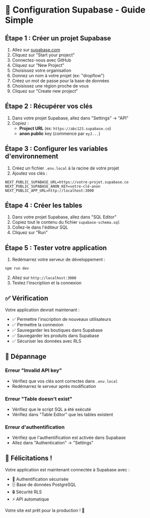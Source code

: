 # 🚀 Configuration Supabase - Guide Simple

## Étape 1 : Créer un projet Supabase

1. Allez sur [supabase.com](https://supabase.com)
2. Cliquez sur "Start your project"
3. Connectez-vous avec GitHub
4. Cliquez sur "New Project"
5. Choisissez votre organisation
6. Donnez un nom à votre projet (ex: "dropflow")
7. Créez un mot de passe pour la base de données
8. Choisissez une région proche de vous
9. Cliquez sur "Create new project"

## Étape 2 : Récupérer vos clés

1. Dans votre projet Supabase, allez dans "Settings" → "API"
2. Copiez :
   - **Project URL** (ex: `https://abc123.supabase.co`)
   - **anon public** key (commence par `eyJ...`)

## Étape 3 : Configurer les variables d'environnement

1. Créez un fichier `.env.local` à la racine de votre projet
2. Ajoutez vos clés :

```env
NEXT_PUBLIC_SUPABASE_URL=https://votre-projet.supabase.co
NEXT_PUBLIC_SUPABASE_ANON_KEY=votre-clé-anon
NEXT_PUBLIC_APP_URL=http://localhost:3000
```

## Étape 4 : Créer les tables

1. Dans votre projet Supabase, allez dans "SQL Editor"
2. Copiez tout le contenu du fichier `supabase-schema.sql`
3. Collez-le dans l'éditeur SQL
4. Cliquez sur "Run"

## Étape 5 : Tester votre application

1. Redémarrez votre serveur de développement :
```bash
npm run dev
```

2. Allez sur `http://localhost:3000`
3. Testez l'inscription et la connexion

## ✅ Vérification

Votre application devrait maintenant :
- ✅ Permettre l'inscription de nouveaux utilisateurs
- ✅ Permettre la connexion
- ✅ Sauvegarder les boutiques dans Supabase
- ✅ Sauvegarder les produits dans Supabase
- ✅ Sécuriser les données avec RLS

## 🔧 Dépannage

### Erreur "Invalid API key"
- Vérifiez que vos clés sont correctes dans `.env.local`
- Redémarrez le serveur après modification

### Erreur "Table doesn't exist"
- Vérifiez que le script SQL a été exécuté
- Vérifiez dans "Table Editor" que les tables existent

### Erreur d'authentification
- Vérifiez que l'authentification est activée dans Supabase
- Allez dans "Authentication" → "Settings"

## 🎉 Félicitations !

Votre application est maintenant connectée à Supabase avec :
- 🔐 Authentification sécurisée
- 🗄️ Base de données PostgreSQL
- 🔒 Sécurité RLS
- ⚡ API automatique

Votre site est prêt pour la production ! 🚀 